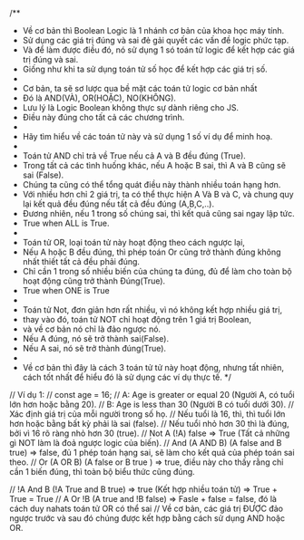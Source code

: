 /**
 *  Về cơ bản thì Boolean Logic là 1 nhánh cơ bản của khoa học máy tính.
 *  Sử dụng các giá trị đúng và sai đẻ gải quyết các vấn đề logic phức tạp.
 *  Và để làm được điều đó, nó sử dụng 1 só toán tử logic để kết hợp các giá trị đúng và sai.
 *  Giống như khi ta sử dụng toán tử số học để kết hợp các giá trị số.
 *
 *  Cơ bản, ta sẽ sơ lược qua bề mặt các toán tử logic cơ bản nhất
 *  Đó là AND(VÀ), OR(HOẶC), NO(KHÔNG).
 *  Lưu lý là Logic Boolean không thực sự dành riêng cho JS.
 *  Điều này đúng cho tất cả các chương trình.
 *
 *  Hãy tìm hiểu về các toán tử này và sử dụng 1 số ví dụ để minh hoạ.
 *
 *  Toán tử AND chỉ trả về True nếu cả A và B đều đúng (True).
 *  Trong tất cả các tình huống khác, nếu A hoặc B sai, thì A và B cũng sẽ sai (False).
 *  Chúng ta cũng có thể tổng quát điều này thành nhiều toán hạng hơn.
 *  Với nhiều hơn chỉ 2 giá trị, ta có thể thực hiện A Và B và C, và chung quy lại kết quả đều đúng nếu tất cả đều đúng (A,B,C,..).
 *  Đương nhiên, nếu 1 trong số chúng sai, thì kết quả cũng sai ngay lập tức.
 *  True when ALL is True.
 *
 *  Toán tử OR, loại toán tử này hoạt động theo cách ngược lại,
 *  Nếu A hoặc B đều đúng, thì phép toán Or cũng trở thành đúng không nhất thiết tất cả đều phải đúng.
 *  Chỉ cần 1 trong số nhiều biến của chúng ta đúng, đủ để làm cho toàn bộ hoạt động cũng trở thành Đúng(True).
 *  True when ONE is True
 *
 *  Toán tử Not, đơn giản hơn rất nhiều, vì nó không kết hợp nhiều giá trị,
 *  thay vào đó, toán tử NOT chỉ hoạt động trên 1 giá trị Boolean,
 *  và về cơ bản nó chỉ là đảo ngược nó.
 *  Nếu A đúng, nó sẽ trở thành sai(False).
 *  Nếu A sai,  nó sẽ trở thành đúng(True).
 *
 *  Về cơ bản thì đây là cách 3 toán tử tử này hoạt động, nhưng tất nhiên, cách tốt nhất để hiểu đó là sử dụng các ví dụ thực tế.
 */

//  Ví dụ 1:
// const age = 16;
//  A: Age is greater or equal 20 (Người A, có tuổi lớn hơn hoặc bằng 20).
//  B: Age is less than 30 (Người B có tuổi dưới 30).
//  Xác định giá trị của mỗi người trong số họ.
//  Nếu tuổi là 16, thì, thì tuổi lớn hơn hoặc bằng bất kỳ phải là sai (false).
//  Nếu tuổi nhỏ hơn 30 thì là đúng, bởi vì 16 rõ ràng nhỏ hơn 30 (true).
//  Not A (!A) false => True (Tất cả những gì NOT làm là đoả ngược logic của biến).
//  And (A AND B) (A false and B true) => false, đủ 1 phép toán hạng sai, sẽ làm cho kết quả của phép toán sai theo.
//  Or (A OR B) (A false or B true ) => true, điều này cho thấy rằng chỉ cần 1 biến đúng, thì toàn bộ biểu thức cũng đúng.

//  !A And B (!A True and B true) => true (Kết hợp nhiều toán tử) => True + True = True
//  A Or !B (A true and !B false) => Fasle + false = false, đó là cách duy nahats toán tử OR có thể sai
//  Về cơ bản, các giá trị ĐƯỢC đảo ngược trước và sau đó chúng được kết hợp bằng cách sử dụng AND hoặc OR.
